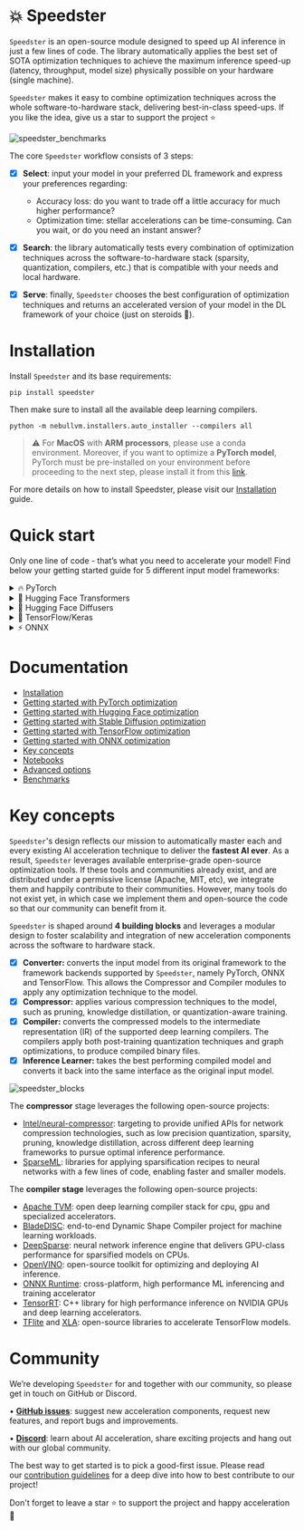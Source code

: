 # 💥 Speedster

`Speedster` is an open-source module designed to speed up AI inference in just a few lines of code. The library automatically applies the best set of SOTA optimization techniques to achieve the maximum inference speed-up (latency, throughput, model size) physically possible on your hardware (single machine).

`Speedster` makes it easy to combine optimization techniques across the whole software-to-hardware stack, delivering best-in-class speed-ups. If you like the idea, give us a star to support the project ⭐

![speedster_benchmarks](https://user-images.githubusercontent.com/42771598/212486740-431328f3-f1e5-47bf-b6c9-b6629399ad09.png)

The core `Speedster` workflow consists of 3 steps:


- [x]  **Select**: input your model in your preferred DL framework and express your preferences regarding:
    - Accuracy loss: do you want to trade off a little accuracy for much higher performance?
    - Optimization time: stellar accelerations can be time-consuming. Can you wait, or do you need an instant answer?
- [x]  **Search**: the library automatically tests every combination of optimization techniques across the software-to-hardware stack (sparsity, quantization, compilers, etc.) that is compatible with your needs and local hardware.
- [x]  **Serve**: finally, `Speedster` chooses the best configuration of optimization techniques and returns an accelerated version of your model in the DL framework of your choice (just on steroids 🚀).


# Installation

Install `Speedster` and its base requirements:
```
pip install speedster
```

Then make sure to install all the available deep learning compilers.
```
python -m nebullvm.installers.auto_installer --compilers all
```
> :warning: For **MacOS** with **ARM processors**, please use a conda environment.
> Moreover, if you want to optimize a **PyTorch model**, PyTorch must be pre-installed 
> on your environment before proceeding to the next step, please install it from this 
> [link](https://pytorch.org/get-started/locally/).

For more details on how to install Speedster, please visit our [Installation](https://docs.nebuly.com/Speedster/installation/) guide.

# Quick start

Only one line of code - that’s what you need to accelerate your model! Find below your getting started guide for 5 different input model frameworks:

<details>
<summary>🔥 PyTorch </summary>
    
In this section, we will learn about the 4 main steps needed to optimize PyTorch models:

1) Input your model and data
2) Run the optimization
3) Save your optimized model 
4) Load and run your optimized model in production

```python
import torch
import torchvision.models as models
from speedster import optimize_model, save_model

#1 Provide input model and data (we support PyTorch Dataloaders and custom input, see the docs to learn more)
model = models.resnet50()  
input_data = [((torch.randn(1, 3, 256, 256), ), torch.tensor([0])) for _ in range(100)]

#2 Run Speedster optimization
optimized_model = optimize_model(
    model, 
    input_data=input_data, 
    optimization_time="constrained",
    metric_drop_ths=0.05
)

#3 Save the optimized model
save_model(optimized_model, "model_save_path")
```

Once the optimization is completed, start using the accelerated model (on steroids 🚀) in your DL framework of choice.

```python
#4 Load and run your PyTorch accelerated model in production
from speedster import load_model

optimized_model = load_model("model_save_path")

output = optimized_model(input_sample)
```
For more details, please visit [Getting Started with PyTorch Optimization](https://docs.nebuly.com/Speedster/getting_started/pytorch_getting_started/).
    
</details>
<details>
<summary>🤗 Hugging Face Transformers </summary>
    
In this section, we will learn about the 4 main steps needed to optimize 🤗 Hugging Face Transformer models:

1) Input your model and data
2) Run the optimization
3) Save your optimized model 
4) Load and run your optimized model in production

* <details><summary><b>✅ For Decoder-only or Encoder-only architectures (Bert, GPT, etc)</b></summary>

    ```python
    from transformers import AlbertModel, AlbertTokenizer
    from speedster import optimize_model, save_model

    #1a. Provide input model: Load Albert as an example
    model = AlbertModel.from_pretrained("albert-base-v1")
    tokenizer = AlbertTokenizer.from_pretrained("albert-base-v1")

    #1b. Dictionary input format (also string format is accepted, see the docs to learn more)
    text = "This is an example text for the huggingface model."
    input_dict = tokenizer(text, return_tensors="pt")
    input_data = [input_dict for _ in range(100)]

    #2 Run Speedster optimization (if input data is in string format, also the tokenizer 
    # should be given as input argument, see the docs to learn more)
    optimized_model = optimize_model(
        model, 
        input_data=input_data, 
        optimization_time="constrained",
        metric_drop_ths=0.05
    )

    #3 Save the optimized model
    save_model(optimized_model, "model_save_path")
    ```

    Once the optimization is completed, start using the accelerated model (on steroids 🚀) in your DL framework of choice.

    ```python
    #4 Load and run your Huggingface accelerated model in production
    from speedster import load_model

    optimized_model = load_model("model_save_path")

    output = optimized_model(**input_sample)
    ```
    For more details, please visit [Getting Started with HuggingFace optimization](https://docs.nebuly.com/Speedster/getting_started/hf_getting_started/).

    </details>

* <details><summary><b>✅ For Encoder-Decoder architectures (T5 etc)</b></summary>


    ```python
    from transformers import T5Tokenizer, T5ForConditionalGeneration
    from speedster import optimize_model, save_model

    #1a. Provide input model: Load T5 as an example
    model = T5ForConditionalGeneration.from_pretrained("t5-small")
    tokenizer = T5Tokenizer.from_pretrained("t5-small") 

    #1b. Dictionary input format
    question = "What's the meaning of life?"
    answer = "The answer is:"
    input_dict = tokenizer(question, return_tensors="pt")
    input_dict["decoder_input_ids"] = tokenizer(answer, return_tensors="pt").input_ids
    input_data = [input_dict for _ in range(100)]

    #2 Run Speedster optimization (if input data is in string format, also the tokenizer 
    # should be given as input argument, see the docs to learn more)
    optimized_model = optimize_model(
        model, 
        input_data=input_data, 
        optimization_time="constrained",
        metric_drop_ths=0.05
    )

    #3 Save the optimized model
    save_model(optimized_model, "model_save_path")
    ```

    Once the optimization is completed, start using the accelerated model (on steroids 🚀) in your DL framework of choice.

    ```python
    #4 Load and run your Huggingface accelerated model in production
    from speedster import load_model

    optimized_model = load_model("model_save_path")

    output = optimized_model(**input_sample)
    ```
    For more details, please visit [Getting Started with HuggingFace optimization](https://docs.nebuly.com/Speedster/getting_started/hf_getting_started/).

    </details>
    
</details>

<details>
<summary>🧨 Hugging Face Diffusers </summary>
    
In this section, we will learn about the 4 main steps needed to optimize Stable Diffusion models from the Diffusers library:

1) Input your model and data
2) Run the optimization
3) Save your optimized model 
4) Load and run your optimized model in production

```python
import torch
from diffusers import StableDiffusionPipeline
from speedster import optimize_model, save_model

#1 Provide input model and data
model_id = "CompVis/stable-diffusion-v1-4"
device = "cuda" if torch.cuda.is_available() else "cpu"

if device == "cuda":
    # On GPU we load by default the model in half precision, because it's faster and lighter.
    pipe = StableDiffusionPipeline.from_pretrained(model_id, revision='fp16', torch_dtype=torch.float16)
else:
    pipe = StableDiffusionPipeline.from_pretrained(model_id)

# Create some example input data
input_data = [
    "a photo of an astronaut riding a horse on mars",
    "a monkey eating a banana in a forest",
    "white car on a road surrounded by palm trees",
    "a fridge full of bottles of beer",
    "madara uchiha throwing asteroids against people"
]

#2 Run Speedster optimization
optimized_model = optimize_model(
    model=pipe,
    input_data=input_data,
    optimization_time="unconstrained",
    ignore_compilers=["torch_tensor_rt", "tvm"],
    metric_drop_ths=0.1,
)

#3 Save the optimized model
save_model(optimized_model, "model_save_path")
```

Once the optimization is completed, start using the accelerated model (on steroids 🚀).

```python
#4 Load and run your PyTorch accelerated model in production
from speedster import load_model

optimized_model = load_model("model_save_path", pipe=pipe)

test_prompt = "futuristic llama with a cyberpunk city on the background"
output = optimized_model(test_prompt).images[0]
```
For more details, please visit [Getting Started with Stable Diffusion optimization](https://docs.nebuly.com/Speedster/getting_started/diffusers_getting_started/).
    
</details>

<details>
<summary>🌊 TensorFlow/Keras </summary>
    
In this section, we will learn about the 4 main steps needed to optimize TensorFlow/Keras models:

1) Input your model and data
2) Run the optimization
3) Save your optimized model 
4) Load and run your optimized model in production

```python
import tensorflow as tf
from tensorflow.keras.applications.resnet50 import ResNet50
from speedster import optimize_model, save_model

#1 Provide input model and data (we support Keras dataset and custom input, see the docs to learn more)
model = ResNet50() 
input_data = [((tf.random.normal([1, 224, 224, 3]),), tf.constant([0])) for _ in range(100)]

#2 Run Speedster optimization
optimized_model = optimize_model(
    model, 
    input_data=input_data, 
    optimization_time="constrained",
    metric_drop_ths=0.05
)

#3 Save the optimized model
save_model(optimized_model, "model_save_path")
```

Once the optimization is completed, start using the accelerated model (on steroids 🚀) in your DL framework of choice.

```python
#4 Load and run your TensorFlow accelerated model in production
from speedster import load_model

optimized_model = load_model("model_save_path")

output = optimized_model(input_sample)
```
For more details, please visit [Getting Started with TensorFlow optimization](https://docs.nebuly.com/Speedster/getting_started/tf_getting_started/).

</details>
<details>
    
<summary> ⚡ ONNX </summary>

In this section, we will learn about the 4 main steps needed to optimize ONNX models:

1) Input your model and data
2) Run the optimization
3) Save your optimized model 
4) Load and run your optimized model in production

```python
import numpy as np
from speedster import optimize_model, save_model

#1 Provide input model and data
# Model was downloaded from here: 
# https://github.com/onnx/models/tree/main/vision/classification/resnet
model = "resnet50-v1-12.onnx" 
input_data = [((np.random.randn(1, 3, 224, 224).astype(np.float32), ), np.array([0])) for _ in range(100)]

#2 Run Speedster optimization
optimized_model = optimize_model(
    model, 
    input_data=input_data, 
    optimization_time="constrained",
    metric_drop_ths=0.05
)

#3 Save the optimized model
save_model(optimized_model, "model_save_path")
```

Once the optimization is completed, start using the accelerated model (on steroids 🚀) in your DL framework of choice.

```python
#4 Load and run your ONNX accelerated model in production
from speedster import load_model

optimized_model = load_model("model_save_path")

output = optimized_model(input_sample)
```
For more details, please visit [Getting Started with ONNX optimization](https://docs.nebuly.com/Speedster/getting_started/onnx_getting_started/).
    
</details>

# **Documentation**

- [Installation](https://docs.nebuly.com/Speedster/installation/)
- [Getting started with PyTorch optimization](https://docs.nebuly.com/Speedster/getting_started/pytorch_getting_started/)
- [Getting started with Hugging Face optimization](https://docs.nebuly.com/Speedster/getting_started/hf_getting_started/)
- [Getting started with Stable Diffusion optimization](https://docs.nebuly.com/Speedster/getting_started/diffusers_getting_started/)
- [Getting started with TensorFlow optimization](https://docs.nebuly.com/Speedster/getting_started/tf_getting_started/)
- [Getting started with ONNX optimization](https://docs.nebuly.com/Speedster/getting_started/onnx_getting_started/)
- [Key concepts](https://docs.nebuly.com/Speedster/key_concepts/)
- [Notebooks](https://github.com/nebuly-ai/nebullvm/tree/main/notebooks/speedster)
- [Advanced options](https://docs.nebuly.com/Speedster/advanced_options/)
- [Benchmarks](https://docs.nebuly.com/Speedster/benchmarks/)


# **Key concepts**

`Speedster`'s design reflects our mission to automatically master each and every existing AI acceleration technique to deliver the **fastest AI ever**. As a result, `Speedster` leverages available enterprise-grade open-source optimization tools. If these tools and  communities already exist, and are distributed under a permissive license (Apache, MIT, etc), we integrate them and happily contribute to their communities. However, many tools do not exist yet, in which case we implement them and open-source the code so that our community can benefit from it.

`Speedster` is shaped around **4 building blocks** and leverages a modular design to foster scalability and integration of new acceleration components across the software to hardware stack.

- [x]  **Converter:** converts the input model from its original framework to the framework backends supported by `Speedster`, namely PyTorch, ONNX and TensorFlow. This allows the Compressor and Compiler modules to apply any optimization technique to the model.
- [x]  **Compressor:** applies various compression techniques to the model, such as pruning, knowledge distillation, or quantization-aware training.
- [x]  **Compiler:** converts the compressed models to the intermediate representation (IR) of the supported deep learning compilers. The compilers apply both post-training quantization techniques and graph optimizations, to produce compiled binary files.
- [x]  **Inference Learner:** takes the best performing compiled model and converts it back into the same interface as the original input model.

![speedster_blocks](https://user-images.githubusercontent.com/42771598/213177175-a76908a2-5eef-4e82-9d54-0fc812131463.png)

The **compressor** stage leverages the following open-source projects:

- [Intel/neural-compressor](https://github.com/intel/neural-compressor): targeting to provide unified APIs for network compression technologies, such as low precision quantization, sparsity, pruning, knowledge distillation, across different deep learning frameworks to pursue optimal inference performance.
- [SparseML](https://github.com/neuralmagic/sparseml): libraries for applying sparsification recipes to neural networks with a few lines of code, enabling faster and smaller models.

The **compiler stage** leverages the following open-source projects:

- [Apache TVM](https://github.com/apache/tvm): open deep learning compiler stack for cpu, gpu and specialized accelerators.
- [BladeDISC](https://github.com/alibaba/BladeDISC): end-to-end Dynamic Shape Compiler project for machine learning workloads.
- [DeepSparse](https://github.com/neuralmagic/deepsparse): neural network inference engine that delivers GPU-class performance for sparsified models on CPUs.
- [OpenVINO](https://github.com/openvinotoolkit/openvino): open-source toolkit for optimizing and deploying AI inference.
- [ONNX Runtime](https://github.com/microsoft/onnxruntime): cross-platform, high performance ML inferencing and training accelerator
- [TensorRT](https://github.com/NVIDIA/TensorRT): C++ library for high performance inference on NVIDIA GPUs and deep learning accelerators.
- [TFlite](https://github.com/tensorflow/tflite-micro) and [XLA](https://github.com/tensorflow/tensorflow/tree/master/tensorflow/compiler/xla): open-source libraries to accelerate TensorFlow models.



# **Community**
We’re developing `Speedster` for and together with our community, so please get in touch on GitHub or Discord. 

• **[GitHub issues](https://github.com/nebuly-ai/nebullvm/issues)**: suggest new acceleration components, request new features, and report bugs and improvements.

• **[Discord](https://discord.gg/RbeQMu886J)**: learn about AI acceleration, share exciting projects and hang out with our global community.

The best way to get started is to pick a good-first issue. Please read our [contribution guidelines](https://docs.nebuly.com/contributions/) for a deep dive into how to best contribute to our project!

Don't forget to leave a star ⭐ to support the project and happy acceleration 🚀
